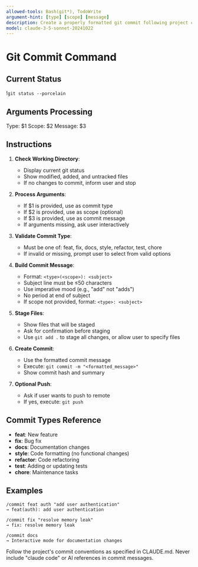 ```yaml
---
allowed-tools: Bash(git*), TodoWrite
argument-hint: [type] [scope] [message]
description: Create a properly formatted git commit following project conventions
model: claude-3-5-sonnet-20241022
---
```


# Git Commit Command

## Current Status
!`git status --porcelain`

## Arguments Processing
Type: $1
Scope: $2
Message: $3

## Instructions

1. **Check Working Directory**:
   - Display current git status
   - Show modified, added, and untracked files
   - If no changes to commit, inform user and stop

2. **Process Arguments**:
   - If $1 is provided, use as commit type
   - If $2 is provided, use as scope (optional)
   - If $3 is provided, use as commit message
   - If arguments missing, ask user interactively

3. **Validate Commit Type**:
   - Must be one of: feat, fix, docs, style, refactor, test, chore
   - If invalid or missing, prompt user to select from valid options

4. **Build Commit Message**:
   - Format: `<type>(<scope>): <subject>`
   - Subject line must be ≤50 characters
   - Use imperative mood (e.g., "add" not "adds")
   - No period at end of subject
   - If scope not provided, format: `<type>: <subject>`

5. **Stage Files**:
   - Show files that will be staged
   - Ask for confirmation before staging
   - Use `git add .` to stage all changes, or allow user to specify files

6. **Create Commit**:
   - Use the formatted commit message
   - Execute: `git commit -m "<formatted_message>"`
   - Show commit hash and summary

7. **Optional Push**:
   - Ask if user wants to push to remote
   - If yes, execute: `git push`

## Commit Types Reference
- **feat**: New feature
- **fix**: Bug fix
- **docs**: Documentation changes
- **style**: Code formatting (no functional changes)
- **refactor**: Code refactoring
- **test**: Adding or updating tests
- **chore**: Maintenance tasks

## Examples
```
/commit feat auth "add user authentication"
→ feat(auth): add user authentication

/commit fix "resolve memory leak"
→ fix: resolve memory leak

/commit docs
→ Interactive mode for documentation changes
```

Follow the project's commit conventions as specified in CLAUDE.md. Never include "claude code" or AI references in commit messages.